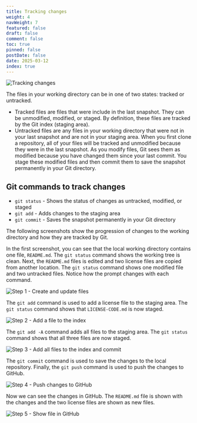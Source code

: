```yaml
---
title: Tracking changes
weight: 4
navWeight: 7
featured: false
draft: false
comment: false
toc: true
pinned: false
postDate: false
date: 2025-03-12
index: true
---
```

<!-- markdownlint-disable MD041 -->

![Tracking changes][02]

The files in your working directory can be in one of two states: tracked or untracked.

- Tracked files are files that were include in the last snapshot. They can be unmodified, modified,
  or staged. By definition, these files are tracked by the Git index (staging area).
- Untracked files are any files in your working directory that were not in your last snapshot and
  are not in your staging area. When you first clone a repository, all of your files will be tracked
  and unmodified because they were in the last snapshot. As you modify files, Git sees them as
  modified because you have changed them since your last commit. You stage these modified files and
  then commit them to save the snapshot permanently in your Git directory.

## Git commands to track changes

- `git status` - Shows the status of changes as untracked, modified, or staged
- `git add` - Adds changes to the staging area
- `git commit` - Saves the snapshot permanently in your Git directory

The following screenshots show the progression of changes to the working directory and how they are
tracked by Git.

In the first screenshot, you can see that the local working directory contains one file,
`README.md`. The `git status` command shows the working tree is clean. Next, the `README.md` files
is edited and two license files are copied from another location. The `git status` command shows one
modified file and two untracked files. Notice how the prompt changes with each command.

![Step 1 - Create and update files](images/gitfundamentals/s4-git-cmd-01.png)

The `git add` command is used to add a license file to the staging area. The `git status` command
shows that `LICENSE-CODE.md` is now staged.

![Step 2 - Add a file to the index](images/gitfundamentals/s4-git-cmd-02.png)

The `git add -A` command adds all files to the staging area. The `git status` command shows that all
three files are now staged.

![Step 3 - Add all files to the index and commit](images/gitfundamentals/s4-git-cmd-03.png)

The `git commit` command is used to save the changes to the local repository. Finally, the
`git push` command is used to push the changes to GitHub.

![Step 4 - Push changes to GitHub](images/gitfundamentals/s4-git-cmd-04.png)

Now we can see the changes in GitHub. The `README.md` file is shown with the changes and the two
license files are shown as new files.

![Step 5 - Show file in GitHub](images/gitfundamentals/s4-git-cmd-05.png)

<!-- link references -->
[02]: images/gitfundamentals/slide4.png
